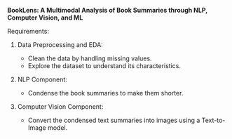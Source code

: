 **BookLens: A Multimodal Analysis of Book Summaries through NLP, Computer Vision, and ML**

Requirements:

1. Data Preprocessing and EDA:
   - Clean the data by handling missing values.
   - Explore the dataset to understand its characteristics.

2. NLP Component:
   - Condense the book summaries to make them shorter.

3. Computer Vision Component:
   - Convert the condensed text summaries into images using a Text-to-Image model.
